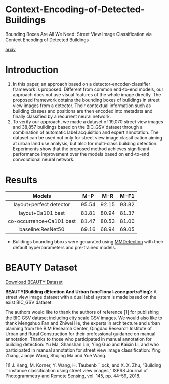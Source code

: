# Context-Encoding-of-Detected-Buildings
Bounding Boxes Are All We Need: Street View Image Classification via Context Encoding of Detected Buildings

[arxiv](https://arxiv.org/abs/2010.01305)
# Introduction 
1. In this paper, an approach based on a detector-encoder-classifier framework is proposed. Different from common end-to-end models, our approach does not use visual features of the whole image directly. The proposed framework obtains the bounding boxes of buildings in street view images from a detector. Their contextual information such as building classes and positions are then encoded into metadata and finally classified by a recurrent neural network. 
2. To verify our approach, we made a dataset of 19,070 street view images and 38,857 buildings based on the BIC_GSV dataset through a combination of automatic label acquisition and expert annotation. The dataset can be used not only for street view image classification aiming at urban land use analysis, but also for multi-class building detection. Experiments show that the proposed method achieves significant performance improvement over the models based on end-to-end convolutional neural network. 
# Results
|Models|M-P|M-R|M-F1|
| :--:|:--:|:--:|:--:|
|layout+perfect detector	|95.54	|92.15|	93.82|
|layout+Ca101 best	|81.81|	80.94	|81.37|
| co-occurrence+Ca101 best | 81.47	|80.53|	81.00|
|baseline:ResNet50|	69.16	|68.94	|69.05|
* Bulidings bounding bboxs were genarated using [MMDetection](https://github.com/open-mmlab/mmdetection/) with their default hyperparameters and pre-trained models.
# BEAUTY Dataset 
[Download BEAUTY Dataset](https://drive.google.com/file/d/15gHUUwbPVD_JEgdYCSWzKMxjOlmRS5qC/view?usp=sharing)
  
**BEAUTY(Building dEtection And Urban funcTional-zone portraYing):** A street view image dataset with a dual label system is made based on the exist BIC_GSV dataset.

  
The authors would like to thank the authors of reference [1] for publishing the BIC GSV dataset including city scale GSV images. We would also like to thank Mengshuo Fan and Zhiwei He, the experts in architecture and urban planning from the BIM Research Center, Qingdao Research Institute of Urban and Rural Construction for their professional guidance on manual annotation. Thanks to those who participated in manual annotation for building detection: Yu Ma, Shanshan Lin, Ying Guo and Kaixin Li, and who participated in manual annotation for street view image classification: Ying Zhang, Jiaojie Wang, Shujing Ma and Yue Wang.
  

 
 
[1] J. Kang, M. Korner, Y. Wang, H. Taubenb ¨ ock, and X. X. Zhu, “Building ¨ instance classification using street view images,” ISPRS Journal of Photogrammetry and Remote Sensing, vol. 145, pp. 44–59, 2018.
